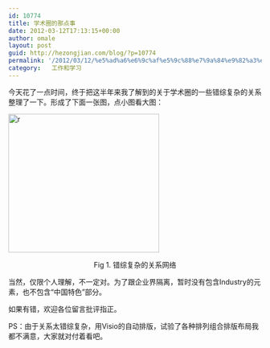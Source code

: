 ```yaml
---
id: 10774
title: 学术圈的那点事
date: 2012-03-12T17:13:15+00:00
author: omale
layout: post
guid: http://hezongjian.com/blog/?p=10774
permalink: '/2012/03/12/%e5%ad%a6%e6%9c%af%e5%9c%88%e7%9a%84%e9%82%a3%e7%82%b9%e4%ba%8b/'
category:   工作和学习  
---
```

今天花了一点时间，终于把这半年来我了解到的关于学术圈的一些错综复杂的关系整理了一下。形成了下面一张图，点小图看大图：

[<img class="aligncenter size-medium wp-image-10775" title="r" src="/uploads/2012/03/r-300x276.png" width="300" height="276"  />](/uploads/2012/03/r.png)

<p style="text-align: center;">
  Fig 1. 错综复杂的关系网络
</p>

 

当然，仅限个人理解，不一定对。为了跟企业界隔离，暂时没有包含Industry的元素，也不包含“中国特色”部分。

如果有错，欢迎各位留言批评指正。

PS：由于关系太错综复杂，用Visio的自动排版，试验了各种排列组合排版布局我都不满意，大家就对付着看吧。